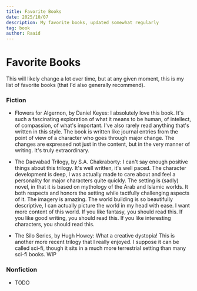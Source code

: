 ```yaml
---
title: Favorite Books
date: 2025/10/07
description: My favorite books, updated somewhat regularly
tag: book
author: Raaid
---
```

# Favorite Books

This will likely change a lot over time, but at any given moment, this is my list of favorite books (that I'd also generally recommend).

### Fiction

*   Flowers for Algernon, by Daniel Keyes: I absolutely love this book. It's such a fascinating exploration of what it means to be human, of intellect, of compassion, of what's important. I've also rarely read anything that's written in this style. The book is written like journal entries from the point of view of a character who goes through major change. The changes are expressed not just in the content, but in the very manner of writing. It's truly extraordinary.
    
*   The Daevabad Trilogy, by S.A. Chakraborty: I can't say enough positive things about this trilogy. It's well written, it's well paced. The character development is deep, I was actually made to care about and feel a personality for major characters quite quickly. The setting is (sadly) novel, in that it is based on mythology of the Arab and Islamic worlds. It both respects and honors the setting while tactfully challenging aspects of it. The imagery is amazing. The world building is so beautifully descriptive, I can actually picture the world in my head with ease. I want more content of this world. If you like fantasy, you should read this. If you like good writing, you should read this. If you like interesting characters, you should read this.
    
*   The Silo Series, by Hugh Howey: What a creative dystopia! This is another more recent trilogy that I really enjoyed. I suppose it can be called sci-fi, though it sits in a much more terrestrial setting than many sci-fi books. WIP
    

### Nonfiction

*   TODO
